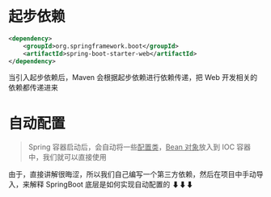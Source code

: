 # 起步依赖
```xml
<dependency>
	<groupId>org.springframework.boot</groupId>
	<artifactId>spring-boot-starter-web</artifactId>
</dependency>
```

当引入起步依赖后，Maven 会根据起步依赖进行依赖传递，把 Web 开发相关的依赖都传递进来

# 自动配置
>Spring 容器启动后，会自动将一些<u>配置类</u>，<u>Bean 对象</u>放入到 IOC 容器中，我们就可以直接使用

由于，直接讲解很晦涩，所以我们自己编写一个第三方依赖，然后在项目中手动导入，来解释 SpringBoot 底层是如何实现自动配置的
⬇⬇⬇





























